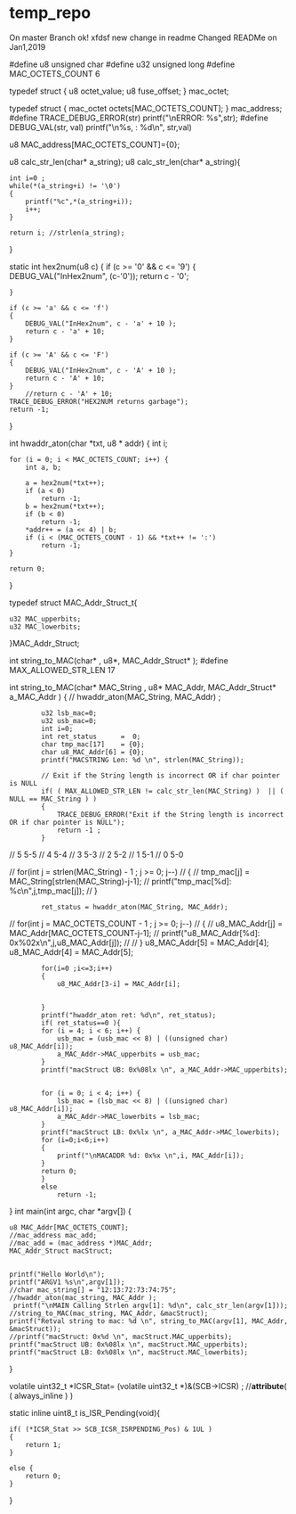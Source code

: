 # temp_repo
On master Branch
ok!
xfdsf
new change in readme
Changed READMe on Jan1,2019



#define u8 unsigned char
#define u32 unsigned long
#define MAC_OCTETS_COUNT 6

typedef struct {
        u8  octet_value;
        u8  fuse_offset;
} mac_octet;

typedef struct {
        mac_octet octets[MAC_OCTETS_COUNT];
} mac_address;
#define TRACE_DEBUG_ERROR(str) printf("\nERROR: %s",str);
#define DEBUG_VAL(str, val) printf("\n%s, : %d\n", str,val)


u8 MAC_address[MAC_OCTETS_COUNT]={0};

u8 calc_str_len(char* a_string);
u8 calc_str_len(char* a_string){

	int i=0 ;
	while(*(a_string+i) != '\0')
	{
		printf("%c",*(a_string+i));
		i++;
	}

	return i; //strlen(a_string);
}

static int hex2num(u8 c)
{
	if (c >= '0' && c <= '9')
	{
		DEBUG_VAL("InHex2num", (c-'0'));
		return c - '0';

	}

	if (c >= 'a' && c <= 'f')
	{
		DEBUG_VAL("InHex2num", c - 'a' + 10 );
		return c - 'a' + 10;
	}

	if (c >= 'A' && c <= 'F')
	{
		DEBUG_VAL("InHex2num", c - 'A' + 10 );
		return c - 'A' + 10;
	}
		//return c - 'A' + 10;
	TRACE_DEBUG_ERROR("HEX2NUM returns garbage");
	return -1;
}



int hwaddr_aton(char *txt, u8 * addr)
{
	int i;

	for (i = 0; i < MAC_OCTETS_COUNT; i++) {
		int a, b;

		a = hex2num(*txt++);
		if (a < 0)
			return -1;
		b = hex2num(*txt++);
		if (b < 0)
			return -1;
		*addr++ = (a << 4) | b;
		if (i < (MAC_OCTETS_COUNT - 1) && *txt++ != ':')
			return -1;
	}

	return 0;
}



typedef struct MAC_Addr_Struct_t{

	u32 MAC_upperbits;
	u32 MAC_lowerbits;
}MAC_Addr_Struct;

int string_to_MAC(char* , u8*, MAC_Addr_Struct* );
#define MAX_ALLOWED_STR_LEN 17

int string_to_MAC(char* MAC_String , u8* MAC_Addr, MAC_Addr_Struct* a_MAC_Addr )
{
	     //   hwaddr_aton(MAC_String, MAC_Addr) ;

			u32 lsb_mac=0;
			u32 usb_mac=0;
			int i=0;
			int ret_status      =  0;
			char tmp_mac[17]    = {0};
			char u8_MAC_Addr[6] = {0};
			printf("MACSTRING Len: %d \n", strlen(MAC_String));

		    // Exit if the String length is incorrect OR if char pointer is NULL
		    if( ( MAX_ALLOWED_STR_LEN != calc_str_len(MAC_String) )  || ( NULL == MAC_String ) )
		    {
		    	TRACE_DEBUG_ERROR("Exit if the String length is incorrect OR if char pointer is NULL");
		    	return -1 ;
		    }
//		    5 5-5
//			4 5-4
//			3 5-3
//			2 5-2
//			1 5-1
//			0 5-0

//		    for(int j = strlen(MAC_String) - 1 ; j >= 0; j--)
//		    {
//		    	tmp_mac[j] = MAC_String[strlen(MAC_String)-j-1];
//		    	printf("tmp_mac[%d]: %c\n",j,tmp_mac[j]);
//		    }

			ret_status = hwaddr_aton(MAC_String, MAC_Addr);

//			for(int j = MAC_OCTETS_COUNT - 1 ; j >= 0; j--)
//			{
//				u8_MAC_Addr[j] = MAC_Addr[MAC_OCTETS_COUNT-j-1];
//				printf("u8_MAC_Addr[%d]: 0x%02x\n",j,u8_MAC_Addr[j]);
//
//			}
			u8_MAC_Addr[5] = MAC_Addr[4];
			u8_MAC_Addr[4] = MAC_Addr[5];

			for(i=0 ;i<=3;i++)
			{
				u8_MAC_Addr[3-i] = MAC_Addr[i];


			}
			printf("hwaddr_aton ret: %d\n", ret_status);
			if( ret_status==0 ){
			for (i = 4; i < 6; i++) {
				usb_mac = (usb_mac << 8) | ((unsigned char) u8_MAC_Addr[i]);
				a_MAC_Addr->MAC_upperbits = usb_mac;
			}
			printf("macStruct UB: 0x%08lx \n", a_MAC_Addr->MAC_upperbits);


			for (i = 0; i < 4; i++) {
			   	lsb_mac = (lsb_mac << 8) | ((unsigned char) u8_MAC_Addr[i]);
			   	a_MAC_Addr->MAC_lowerbits = lsb_mac;
			}
			printf("macStruct LB: 0x%lx \n", a_MAC_Addr->MAC_lowerbits);
			for (i=0;i<6;i++)
			{
				printf("\nMACADDR %d: 0x%x \n",i, MAC_Addr[i]);
			}
			return 0;
			}
			else
				return -1;
}
int main(int argc, char *argv[])
{

	u8 MAC_Addr[MAC_OCTETS_COUNT];
	//mac_address mac_add;
	//mac_add = (mac_address *)MAC_Addr;
	MAC_Addr_Struct macStruct;


	printf("Hello World\n");
	printf("ARGV1 %s\n",argv[1]);
	//char mac_string[] = "12:13:72:73:74:75";
	//hwaddr_aton(mac_string, MAC_Addr );
     printf("\nMAIN Calling Strlen argv[1]: %d\n", calc_str_len(argv[1]));
	//string_to_MAC(mac_string, MAC_Addr, &macStruct);
	printf("Retval string to mac: %d \n", string_to_MAC(argv[1], MAC_Addr, &macStruct));
	//printf("macStruct: 0x%d \n", macStruct.MAC_upperbits);
	printf("macStruct UB: 0x%08lx \n", macStruct.MAC_upperbits);
	printf("macStruct LB: 0x%08lx \n", macStruct.MAC_lowerbits);
}









volatile uint32_t *ICSR_Stat= (volatile uint32_t *)&(SCB->ICSR) ;
//__attribute__( ( always_inline ) )

 static inline uint8_t is_ISR_Pending(void){

	if( (*ICSR_Stat >> SCB_ICSR_ISRPENDING_Pos) & 1UL )
	{
		return 1;
	}

	else {
		return 0;
	}

}


